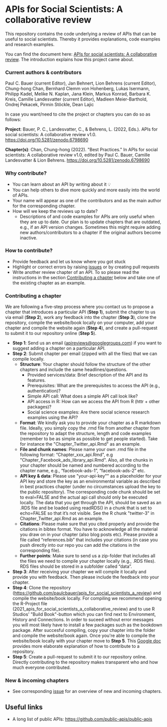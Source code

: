 # APIs for Social Scientists: A collaborative review
This repository contains the code underlying a review of APIs that can be useful to social scientists. Thereby it provides explanations, code examples and research examples.

You can find the document here: [APIs for social scientists:
A collaborative review](https://bookdown.org/paul/apis_for_social_scientists/). The introduction explains how this project came about.

### Current authors & contributors
Paul C. Bauer (current Editor), Jan Behnert, Lion Behrens (current Editor), Chung-hong Chan, Bernhard Clemm von Hohenberg, Lukas Isermann, Philipp Kadel, Melike N. Kaplan, Jana Klein, Markus Konrad, Barbara K. Kreis, Camille Landesvatter (current Editor), Madleen Meier-Barthold, Ondrej Pekacek, Pirmin Stöckle, Dean Lajic

In case you want/need to cite the project or chapters you can do so as follows:

**Project**: Bauer, P. C., Landesvatter, C., & Behrens, L. (2022, Eds.). APIs for social scientists: A collaborative review v1.0. https://doi.org/10.5281/zenodo.6798690

**Chapter(s)**: Chan, Chung-hong (2022). "Best Practices." In APIs for social scientists: A collaborative review v1.0, edited by Paul C. Bauer, Camille Landesvatter & Lion Behrens. https://doi.org/10.5281/zenodo.6798690


### Why contribute?
* You can learn about an API by writing about it :bulb:
* You can help others to dive more quickly and more easily into the world of APIs.
* Your name will appear as one of the contributors and as the main author for the corresponding chapter.
* How will we keep the reviews up to date?
    + Descriptions of and code examples for APIs are only useful when they are up to date. Our plan is to update chapters that are outdated, e.g., if an API version changes. Sometimes this might require adding new authors/contributors to a chapter if the original authors become inactive.


### How to contribute?
* Provide feedback and let us know where you got stuck
* Highlight or correct errors by raising [issues](https://github.com/paulcbauer/apis_for_social_scientists_a_review/issues) or by creating pull requests
* Write another review chapter of an API. To so please read the instructions in the section [Contributing a chapter](https://github.com/paulcbauer/apis_for_social_scientists_a_review#contributing-a-chapter) below and take one of the existing chapter as an example.


### Contributing a chapter
We are following a five-step process where you contact us to propose a chapter that introduces a particular API (**Step 1**), submit the chapter to us via email (**Step 2**), work any feedback into the chapter (**Step 3**), clone the repository, compile the website/book locally on your computer, add your chapter and compile the website again (**Step 4**), and create a pull-request to submit it to our repository online (**Step 5**).

* **Step 1**: Send us an email (apireviews@googlegroups.com) if you want to suggest adding a chapter on a particular API.
* **Step 2**: Submit chapter per email (zipped with all the files) that we can compile locally.
    + **Structure**: Your chapter should follow the structure of the other chapters and include the same headlines/questions.
        + Provided services/data: Brief description of the API and its features. 
        + Prerequisites: What are the prerequisites to access the API (e.g., authentication)?
        + Simple API call: What does a simple API call look like?
        + API access in R: How can we access the API from R (httr + other packages)?
        + Social science examples: Are there social science research examples using the API?
    + **Format**: We kindly ask you to provide your chapter as a R markdown file. Ideally, you simply copy the .rmd file from another chapter from the repository to adapt the structure, length and code examples (remember to be as simple as possible to get people started). Take for instance the "Chapter_Twitter_api.Rmd" as an example.
    + **File and chunk names**: Please name your own .rmd file in the following format: “Chapter_xxx_api.Rmd", e.g "Chapter_Facebook_ads_library_api.Rmd". Also, all the chunks in your chapter should be named and numbered according to the chapter name, e.g., “facebook-ads-1”, “facebook-ads-2” etc.
    + **API key & data**: Please use "your-api-key"" as a placeholder for your API key and store the key as an environmental variable as described in best practices chapter (under no circumstances upload the key to the public repository). The corresponding code chunk should be set to eval=FALSE and the actual api call should only be executed locally. The data that you get through the API, should be saved as an .RDS file and be loaded using readRDS() in a chunk that is set to echo=FALSE so that it’s not visible. See the R chunk "twitter-3" in Chapter_Twitter_api.Rmd as an example.
    + **Citations**: Please make sure that you cited properly and provide the citations in bibtex format. You have to acknowledge all the material you draw on in your chapter (also blog posts etc). Please provide a file called “references.bib” that includes your citations (in case you push directly into our repo you can add the citations in the corresponding file). 
    + **Further points**: Make sure to send us a zip-folder that includes all the files we need to compile your chapter locally (e.g., .RDS files). RDS files should be stored in a subfolder called “data”.
* **Step 3**: After receiving your chapter we will compile it locally and provide you with feedback. Then please include the feedback into your chapter.
* **Step 4**: Clone the repository (https://github.com/paulcbauer/apis_for_social_scientists_a_review) and compile the website/book locally. For compiling we recommend opening the R-Project file (2021_apis_for_social_scientists_a_collaborative_review) and to use R Studios' "Build Book"-button which you can find next to Environment, History and Connections. In order to suceed without error messages you will most likely have to install a few packages such as the bookdown package. After succesful compiling, copy your chapter into the folder and compile the website/book again. Once you're able to compile the website/book locally with your chapter move to **Step 5**. This [Google doc](https://docs.google.com/document/d/1JKIwjfZ7KLkY-Emy760sSCJMzBIXhj-SabUDRtLrvuM/edit?usp=sharing) provides more elaborate explanation of how to contribute to a repository.
* **Step 5**: Create a pull-request to submit it to our repository online. Directly contributing to the repository makes transparent who and how much everyone contributed.


### New & incoming chapters
* See corresponding [issue](https://github.com/paulcbauer/apis_for_social_scientists_a_review/issues/13) for an overview of new and incoming chapters.


## Useful links
* A long list of public APIs: https://github.com/public-apis/public-apis
